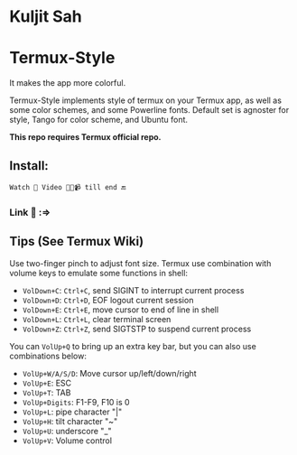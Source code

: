 # Kuljit Sah
# Termux-Style

It makes the app more colorful.

Termux-Style implements style of termux on your Termux app, as well as some color schemes, and some Powerline fonts. Default set is agnoster for style, Tango for color scheme, and Ubuntu font.



**This repo requires Termux official repo.**

## Install:
```
Watch 👀 Video 🎥📼📹 till end 🔚
```

### Link 🔗 :=> 



## Tips (See Termux Wiki)
Use two-finger pinch to adjust font size. Termux use combination with volume keys to emulate some functions in shell:
* `VolDown+C`: `Ctrl+C`, send SIGINT to interrupt current process
* `VolDown+D`: `Ctrl+D`, EOF logout current session
* `VolDown+E`: `Ctrl+E`, move cursor to end of line in shell
* `VolDown+L`: `Ctrl+L`, clear terminal screen
* `VolDown+Z`: `Ctrl+Z`, send SIGTSTP to suspend current process

You can `VolUp+Q` to bring up an extra key bar, but you can also use combinations below:
* `VolUp+W/A/S/D`: Move cursor up/left/down/right
* `VolUp+E`: ESC
* `VolUp+T`: TAB
* `VolUp+Digits`: F1-F9, F10 is 0
* `VolUp+L`: pipe character "|"
* `VolUp+H`: tilt character "~"
* `VolUp+U`: underscore "_"
* `VolUp+V`: Volume control
